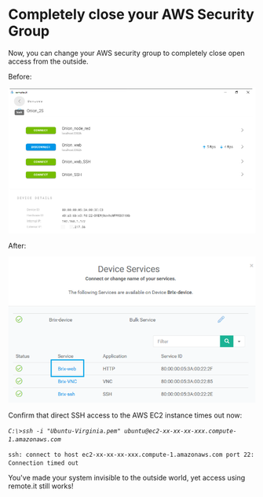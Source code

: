 # Completely close your AWS Security Group

Now, you can change your AWS security group to completely close open access from the outside.

Before:

![](../../.gitbook/assets/image%20%28420%29.png)

After:

![](../../.gitbook/assets/image%20%28152%29.png)

Confirm that direct SSH access to the AWS EC2 instance times out now:

_`C:\>ssh -i "Ubuntu-Virginia.pem" ubuntu@ec2-xx-xx-xx-xxx.compute-1.amazonaws.com`_ 

`ssh: connect to host ec2-xx-xx-xx-xxx.compute-1.amazonaws.com port 22: Connection timed out`

You've made your system invisible to the outside world, yet access using remote.it still works!




